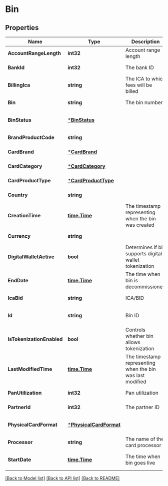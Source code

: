 # Bin

## Properties
Name | Type | Description | Notes
------------ | ------------- | ------------- | -------------
**AccountRangeLength** | **int32** | Account range length | [default to null]
**BankId** | **int32** | The bank ID | [default to null]
**BillingIca** | **string** | The ICA to which fees will be billed | [default to null]
**Bin** | **string** | The bin number | [default to null]
**BinStatus** | [***BinStatus**](bin_status.md) |  | [optional] [default to null]
**BrandProductCode** | **string** |  | [default to null]
**CardBrand** | [***CardBrand**](card_brand.md) |  | [default to null]
**CardCategory** | [***CardCategory**](card_category.md) |  | [default to null]
**CardProductType** | [***CardProductType**](card_product_type.md) |  | [default to null]
**Country** | **string** |  | [default to null]
**CreationTime** | [**time.Time**](time.Time.md) | The timestamp representing when the bin was created | [optional] [default to null]
**Currency** | **string** |  | [default to null]
**DigitalWalletActive** | **bool** | Determines if bin supports digital wallet tokenization | [optional] [default to false]
**EndDate** | [**time.Time**](time.Time.md) | The time when bin is decommissioned | [optional] [default to null]
**IcaBid** | **string** | ICA/BID | [default to null]
**Id** | **string** | Bin ID | [optional] [default to null]
**IsTokenizationEnabled** | **bool** | Controls whether bin allows tokenization | [optional] [default to false]
**LastModifiedTime** | [**time.Time**](time.Time.md) | The timestamp representing when the bin was last modified | [optional] [default to null]
**PanUtilization** | **int32** | Pan utilization | [default to null]
**PartnerId** | **int32** | The partner ID | [default to null]
**PhysicalCardFormat** | [***PhysicalCardFormat**](physical_card_format.md) |  | [optional] [default to null]
**Processor** | **string** | The name of the card processor | [default to null]
**StartDate** | [**time.Time**](time.Time.md) | The time when bin goes live | [optional] [default to null]

[[Back to Model list]](../README.md#documentation-for-models) [[Back to API list]](../README.md#documentation-for-api-endpoints) [[Back to README]](../README.md)

